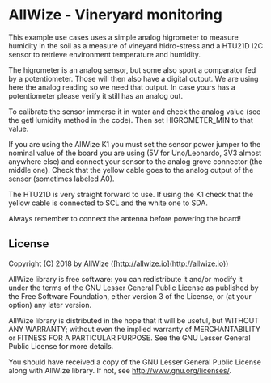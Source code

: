 # AllWize - Vineryard monitoring

This example use cases uses a simple analog higrometer to measure humidity in
the soil as a measure of vineyard hidro-stress and a HTU21D I2C sensor to
retrieve environment temperature and humidity.

The higrometer is an analog sensor, but some also sport a comparator fed by a
potentiometer. Those will then also have a digital output. We are using here the
analog reading so we need that output. In case yours has a potentiometer please verify
it still has an analog out.

To calibrate the sensor immerse it in water and check the analog value
(see the getHumidity method in the code). Then set HIGROMETER_MIN to that value.

If you are using the AllWize K1 you must set the sensor power jumper to the nominal value of
the board you are using (5V for Uno/Leonardo, 3V3 almost anywhere else) and
connect your sensor to the analog grove connector (the middle one).
Check that the yellow cable goes to the analog output of the sensor (sometimes labeled A0).

The HTU21D is very straight forward to use. If using the K1 check that the yellow cable is
connected to SCL and the white one to SDA.

Always remember to connect the antenna before powering the board!

## License

Copyright (C) 2018 by AllWize ([http://allwize.io](http://allwize.io))

AllWize library is free software: you can redistribute it and/or modify
it under the terms of the GNU Lesser General Public License as published by
the Free Software Foundation, either version 3 of the License, or
(at your option) any later version.

AllWize library is distributed in the hope that it will be useful,
but WITHOUT ANY WARRANTY; without even the implied warranty of
MERCHANTABILITY or FITNESS FOR A PARTICULAR PURPOSE.  See the
GNU Lesser General Public License for more details.

You should have received a copy of the GNU Lesser General Public License
along with AllWize library.  If not, see <http://www.gnu.org/licenses/>.
